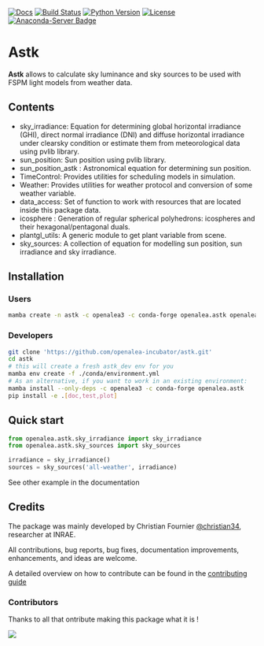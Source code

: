 [![Docs](https://readthedocs.org/projects/openalea-astk/badge/?version=latest)](https://openalea-astk.readthedocs.io/)
[![Build Status](https://github.com/openalea-incubator/astk/actions/workflows/conda-package-build.yml/badge.svg?branch=master)](https://github.com/openalea-incubator/astk/actions/workflows/conda-package-build.yml?query=branch%3Amaster)
[![Python Version](https://img.shields.io/badge/python-3.8%20%7C%203.9%20%7C%203.10%20%7C%203.11%20%7C%203.12-blue)](https://www.python.org/downloads/)
[![License](https://img.shields.io/badge/License--CeCILL-C-blue)](https://www.cecill.info/licences/Licence_CeCILL-C_V1-en.html)
[![Anaconda-Server Badge](https://anaconda.org/openalea3/openalea.astk/badges/version.svg)](https://anaconda.org/openalea3/openalea.astk)

# Astk

**Astk** allows to calculate sky luminance and sky sources to be used with FSPM light models from weather data.

## Contents

- sky_irradiance: Equation for determining global horizontal irradiance (GHI), direct normal irradiance (DNI) and diffuse horizontal irradiance under clearsky
condition or estimate them from meteorological data using pvlib library.
- sun_position: Sun position using pvlib library.
- sun_position_astk : Astronomical equation for determining sun position.
- TimeControl: Provides utilities for scheduling models in simulation.
- Weather: Provides utilities for weather protocol and conversion of some weather variable.
- data_access: Set of function to work with resources that are located inside this package data.
- icosphere : Generation of regular spherical polyhedrons: icospheres and their hexagonal/pentagonal duals.
- plantgl_utils: A generic module to get plant variable from scene.
- sky_sources: A collection of equation for modelling sun position, sun irradiance and sky irradiance.

## Installation

### Users

```bash
mamba create -n astk -c openalea3 -c conda-forge openalea.astk openalea.plantgl matplotlib
```

### Developers

```bash
git clone 'https://github.com/openalea-incubator/astk.git'
cd astk
# this will create a fresh astk_dev env for you
mamba env create -f ./conda/environment.yml
# As an alternative, if you want to work in an existing environment:
mamba install --only-deps -c openalea3 -c conda-forge openalea.astk
pip install -e .[doc,test,plot]
```

## Quick start

```python
from openalea.astk.sky_irradiance import sky_irradiance
from openalea.astk.sky_sources import sky_sources

irradiance = sky_irradiance()
sources = sky_sources('all-weather', irradiance)
```

See other example in the documentation

## Credits

The package was mainly developed by Christian Fournier [@christian34](https://github.com/christian34), researcher at INRAE.

All contributions, bug reports, bug fixes, documentation improvements, enhancements, and ideas are welcome.

A detailed overview on how to contribute can be found in the [contributing guide](http://virtualplants.github.io/contribute/devel/git-workflow.html)

### Contributors

Thanks to all that ontribute making this package what it is !

<a href="https://github.com/openalea-incubator/astk/graphs/contributors">
  <img src="https://contrib.rocks/image?repo=openalea-incubator/astk" />
</a>


